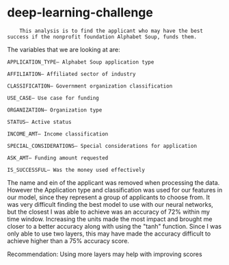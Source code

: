 # deep-learning-challenge

        This analysis is to find the applicant who may have the best success if the nonprofit foundation Alphabet Soup, funds them. 
        
The variables that we are looking at are: 
    
    APPLICATION_TYPE— Alphabet Soup application type
    
    AFFILIATION— Affiliated sector of industry
    
    CLASSIFICATION— Government organization classification
    
    USE_CASE— Use case for funding
    
    ORGANIZATION— Organization type
    
    STATUS— Active status
    
    INCOME_AMT— Income classification
    
    SPECIAL_CONSIDERATIONS— Special considerations for application
    
    ASK_AMT— Funding amount requested
    
    IS_SUCCESSFUL— Was the money used effectively
    

The name and ein of the applicant was removed when processing the data. However the Application type and classification was used for our features in our model, since they represent a group of applicants to choose from. It was very difficult finding the best model to use with our neural networks, but the closest I was able to achieve was an accuracy of 72% within my time window. Increasing the units made the most impact and brought me closer to a better accuracy along with using the "tanh" function. Since I was only able to use two layers, this may have made the accuracy difficult to achieve higher than a 75% accuracy score. 
  
Recommendation: 
 Using more layers may help with improving scores
 
